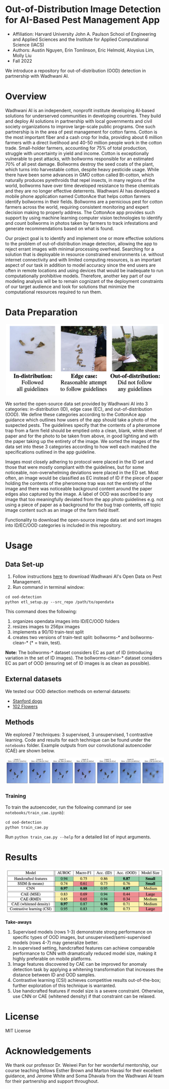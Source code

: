 # Out-of-Distribution Image Detection for AI-Based Pest Management App

* Affiliation: Harvard University John A. Paulson School of Engineering and Applied Sciences and the Institute for Applied Computational Science (IACS)
* Authors: Austin Nguyen, Erin Tomlinson, Eric Helmold, Aloysius Lim, Molly Liu 
* Fall 2022

We introduce a repository for out-of-distribution (OOD) detection in partnership with Wadhwani AI.

# Overview  

Wadhwani AI is an independent, nonprofit institute developing AI-based solutions for underserved communities in developing countries. They build and deploy AI solutions in partnership with local governments and civil society organizations to improve large-scale public programs. One such partnership is in the area of pest management for cotton farms. Cotton is the most important fiber and a cash crop for India, providing about 6 million farmers with a direct livelihood and 40-50 million people work in the cotton trade. Small-holder farmers, accounting for 75% of total production, struggle with uncertainty in yield and income. Cotton is exceptionally vulnerable to pest attacks, with bollworms responsible for an estimated 70% of all pest damage. Bollworms destroy the seed coats of the plant, which turns into harvestable cotton, despite heavy pesticide usage. While there have been some advances in GMO cotton called Bt-cotton, which naturally produces pyrethroids that repel insects, in many regions of the world, bollworms have over time developed resistance to these chemicals and they are no longer effective deterrents. Wadhwani AI has developed a mobile phone application named CottonAce that helps cotton farmers identify bollworms in their fields. Bollworms are a pernicious pest for cotton farmers across the world, requiring consistent monitoring and expert decision making to properly address. The CottonAce app provides such support by using machine learning computer vision technologies to identify and count bollworms in photos taken by farmers to track infestations and generate recommendations based on what is found.

Our project goal is to identify and implement one or more effective solutions to the problem of out-of-distribution image detection, allowing the app to reject errant images with minimal processing overhead. Searching for a solution that is deployable in resource constrained environments i.e. without internet connectivity and with limited computing resources, is an important aspect of our task in addition to model accuracy since the end users are often in remote locations and using devices that would be inadequate to run computationally prohibitive models. Therefore, another key part of our modeling analysis will be to remain cognizant of the deployment constraints of our target audience and look for solutions that minimize the computational resources required to run them.

# Data Preparation 

<p align="center">
<img src="figs/one_figure_id_ec_ood.png" width="500">
</p>
We sorted the open-source data set provided by Wadhwani AI into 3 categories: in-distribution (ID), edge case (EC), and out-of-distribution (OOD). We define these categories according to the CottonAce app guidance which outlines how users of the app should take a photo of the suspected pests. The guidelines specify that the contents of a pheromone trap from a farm field should be emptied onto a clean, blank, white sheet of paper and for the photo to be taken from above, in good lighting and with the paper taking up the entirety of the image. We sorted the images of the data set into these 3 categories according to how well each matched the specifications outlined in the app guideline. 

Images most closely adhering to protocol were placed in the ID set and those that were mostly compliant with the guidelines, but for some noticeable, non-overwhelming deviations were placed in the ED set. Most often, an image would be classified as EC instead of ID if the piece of paper holding the contents of the pheromone trap was not the entirety of the image and there was noticeable background content around the paper edges also captured by the image. A label of OOD was ascribed to any image that too meaningfully deviated from the app photo guidelines e.g. not using a piece of paper as a background for the bug trap contents, off topic image content such as an image of the farm field itself.

Functionality to download the open-source image data set and sort images into ID/EC/OOD categories is included in this repository.

# Usage 

## Data Set-up 

1. Follow instructions [here](https://github.com/WadhwaniAI/pest-management-opendata) to download Wadhwani AI's Open Data on Pest Management. 
2. Run command in terminal window:

```
cd ood-detection
python etl_setup.py --src_repo /path/to/opendata 
```

This command does the following:

1. organizes opendata images into ID/EC/OOD folders
2. resizes images to 256px images
3. implements a 90/10 train-test split
4. creates two versions of train-test split: bollworms-* and bollworms-clean-* (* = train, test). 

**Note:** The bollworms-* dataset considers EC as part of ID (introducing variation in the set of ID images). The bollworms-clean-* dataset considers EC as part of OOD (ensuring set of ID images is as clean as possible). 

## External datasets

We tested our OOD detection methods on external datasets:
* [Stanford dogs](http://vision.stanford.edu/aditya86/ImageNetDogs/)
* [102 Flowers](https://www.robots.ox.ac.uk/~vgg/data/flowers/102/)

## Methods

We explored 7 techniques: 3 supervised, 3 unsupervised, 1 contrastive learning. Code and results for each technique can be found under the `notebooks` folder. Example outputs from our convolutional autoencoder (CAE) are shown below.

![Results from layer-wise training](figs/cae_layerwise.png)

### Training

To train the autoencoder, run the following command (or see `notebooks/train_cae.ipynb`):

```
cd ood-detection
python train_cae.py
```

Run `python train_cae.py --help` for a detailed list of input arguments.

# Results

![Results from models](figs/eval_results.png)

**Take-aways**
1. Supervised models (rows 1-3) demonstrate strong performance on specific types of OOD images, but unsupervised/semi-supervised models (rows 4-7) may generalize better.
2. In supervised setting, handcrafted features can achieve comparable performance to CNN with dramatically reduced model size, making it highly preferable on mobile platforms.
3. Image features discovered by CAE can be improved for anomaly detection task by applying a whitening transformation that increases the distance between ID and OOD samples.
4. Contrastive learning (CSI) achieves competitive results out-of-the-box; further exploration of this technique is warranted.
5. Use handcrafted features if model size is a severe constraint. Otherwise, use CNN or CAE (whitened density) if that constraint can be relaxed.



# License 

MIT License

# Acknowledgements 

We thank our professor Dr. Weiwei Pan for her wonderful mentorship, our course teaching fellows Esther Brown and Marton Havasi for their excellent guidance, and Jerome White and Soma Dhavala from the Wadhwani AI team for their partnership and support throughout. 



